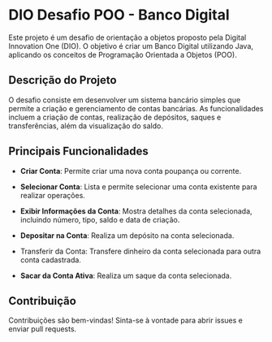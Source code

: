 # DIO Desafio POO - Banco Digital

Este projeto é um desafio de orientação a objetos proposto pela Digital Innovation One (DIO). O objetivo é criar um Banco Digital utilizando Java, aplicando os conceitos de Programação Orientada a Objetos (POO).

## Descrição do Projeto

O desafio consiste em desenvolver um sistema bancário simples que permite a criação e gerenciamento de contas bancárias. As funcionalidades incluem a criação de contas, realização de depósitos, saques e transferências, além da visualização do saldo.

## Principais Funcionalidades

- **Criar Conta**: Permite criar uma nova conta poupança ou corrente.

- **Selecionar Conta**: Lista e permite selecionar uma conta existente para realizar operações.

- **Exibir Informações da Conta**: Mostra detalhes da conta selecionada, incluindo número, tipo, saldo e data de criação.

- **Depositar na Conta**: Realiza um depósito na conta selecionada.
- Transferir da Conta: Transfere dinheiro da conta selecionada para outra conta cadastrada.

- **Sacar da Conta Ativa**: Realiza um saque da conta selecionada.

## Contribuição

Contribuições são bem-vindas! Sinta-se à vontade para abrir issues e enviar pull requests.
